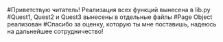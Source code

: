 #Приветствую читатель! Реализация всех функций вынесена в lib.py 
#Quest1, Quest2 и Quest3 вынесены в отдельные файлы 
#Page Object реализован
#Спасибо за оценку, которую ты мне поставишь, надеюсь на дальнейшее сотрудничество!
